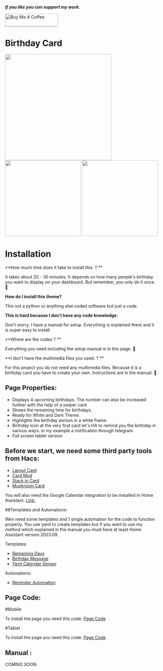 _**If you like you can support my work.**_

<a href="https://www.buymeacoffee.com/berkansezer" target="_blank"><img src="https://www.buymeacoffee.com/assets/img/custom_images/orange_img.png" alt="Buy Me A Coffee" style="height: 41px !important;width: 174px !important;box-shadow: 0px 3px 2px 0px rgba(190, 190, 190, 0.5) !important;-webkit-box-shadow: 0px 3px 2px 0px rgba(190, 190, 190, 0.5) !important;" ></a> 

# Birthday Card
<img src="https://github.com/berkansezer77/home-assistant/assets/84282504/8f80dd53-c6e7-4815-a72a-473f53650de5" width="350">
<img src="https://github.com/berkansezer77/home-assistant/assets/84282504/c774ebb4-0398-4f87-9d04-1a0b48febfea" width="250">
<img src="https://github.com/berkansezer77/home-assistant/assets/84282504/a7502f86-67ea-4680-92bc-f8e68018c261" width="250">


# Installation

**How much time does it take to install this. ? **

It takes about 20 - 30 minutes. It depends on how many people's birthday you want to display on your dashboard. But remember, you only do it once. 🎉

**How do I install this theme?**

This not a python or anything else coded software but just a code. 

**This is hard because I don't have any code knowledge.**

Don't worry. I have a manual for setup. Everything is explained there and it is super easy to install. 

**Where are the codes ? **

Everything you need including the setup manual is in this page. 🎉

**I don't have the multimedia files you used. ? **

For this project you do not need any multimedia files. Because it is a birthday card you have to create your own. Instructions are in the manual. 🎉
## Page Properties:

- Displays 4 upcoming birthdays. The number can also be increased further with the help of a swiper card
- Shows the remaining time for birthdays. 
- Ready for White and Dark Theme.
- Highlights the birthday person in a white frame. 
- Birthday icon at the very first card let's HA to remind you the birthday in various ways. In my example a notification through telegram.
- Full screen tablet version

## Before we start, we need some third party tools from Hacs:

- [Layout Card](https://github.com/thomasloven/lovelace-layout-card)
- [Card Mod](https://github.com/thomasloven/lovelace-card-mod)
- [Stack in Card](https://github.com/custom-cards/stack-in-card)
- [Mushroom Card](https://github.com/piitaya/lovelace-mushroom)

You will also need the Google Calendar integration to be installed in Home Assistant.
[Link: ](https://www.home-assistant.io/integrations/google/)


##Templates and Automations: 

Wen need some templates and 1 single automation for the code to function properly. You use yaml to create templates but if you want to use my method which explained in the manual you must have at least Home Assistant version 2023.09.

Templates: 
- [Remaining Days](https://github.com/berkansezer77/home-assistant/blob/main/custom-cards/birthday-card/remaining-date-template)
- [Birthday Message](https://github.com/berkansezer77/home-assistant/blob/main/custom-cards/birthday-card/birthday-message-template)
- [Yaml Calendar Sensor](https://github.com/berkansezer77/home-assistant/blob/main/custom-cards/birthday-card/yaml-birthday-template)

Automations:
- [Reminder Automation](https://github.com/berkansezer77/home-assistant/blob/main/custom-cards/birthday-card/reminder-automation)

## Page Code: 

#Mobile
  
To install the page you need this code: [Page Code](https://github.com/berkansezer77/home-assistant/blob/main/custom-cards/birthday-card/page-code-mobile)

#Tablet

To install the page you need this code: [Page Code](https://github.com/berkansezer77/home-assistant/blob/main/custom-cards/birthday-card/page-code-tablet)

## Manual : 

COMİNG SOON
